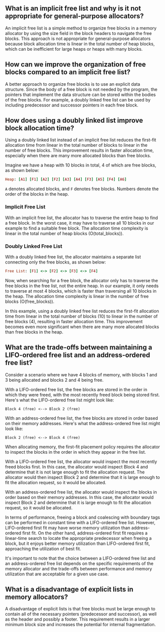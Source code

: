 ```toc
```
## What is an implicit free list and why is it not appropriate for general-purpose allocators?

An implicit free list is a simple method to organize free blocks in a memory allocator by using the size field in the block headers to navigate the free blocks. This approach is not appropriate for general-purpose allocators because block allocation time is linear in the total number of heap blocks, which can be inefficient for large heaps or heaps with many blocks.

## How can we improve the organization of free blocks compared to an implicit free list?

A better approach to organize free blocks is to use an explicit data structure. Since the body of a free block is not needed by the program, the pointers that implement the data structure can be stored within the bodies of the free blocks. For example, a doubly linked free list can be used by including predecessor and successor pointers in each free block.

## How does using a doubly linked list improve block allocation time?

Using a doubly linked list instead of an implicit free list reduces the first-fit allocation time from linear in the total number of blocks to linear in the number of free blocks. This improvement results in faster allocation time, especially when there are many more allocated blocks than free blocks.

Imagine we have a heap with 10 blocks in total, 4 of which are free blocks, as shown below:
```ruby
Heap: [A1] [F1] [A2] [F2] [A3] [A4] [F3] [A5] [F4] [A6]
```
`A` denotes allocated blocks, and `F` denotes free blocks. Numbers denote the order of the blocks in the heap.

### Implicit Free List

With an implicit free list, the allocator has to traverse the entire heap to find a free block. In the worst case, it may have to traverse all 10 blocks in our example to find a suitable free block. The allocation time complexity is linear in the total number of heap blocks (O(total_blocks)).

### Doubly Linked Free List

With a doubly linked free list, the allocator maintains a separate list connecting only the free blocks, as shown below:

```ruby
Free List: [F1] <-> [F2] <-> [F3] <-> [F4]
```

Now, when searching for a free block, the allocator only has to traverse the free blocks in the free list, not the entire heap. In our example, it only needs to traverse at most 4 blocks, which is faster than traversing all 10 blocks in the heap. The allocation time complexity is linear in the number of free blocks (O(free_blocks)).

In this example, using a doubly linked free list reduces the first-fit allocation time from linear in the total number of blocks (10) to linear in the number of free blocks (4), resulting in faster allocation time. This improvement becomes even more significant when there are many more allocated blocks than free blocks in the heap.

## What are the trade-offs between maintaining a LIFO-ordered free list and an address-ordered free list?

Consider a scenario where we have 4 blocks of memory, with blocks 1 and 3 being allocated and blocks 2 and 4 being free.

With a LIFO-ordered free list, the free blocks are stored in the order in which they were freed, with the most recently freed block being stored first. Here's what the LIFO-ordered free list might look like:

`Block 4 (free) <--> Block 2 (free)`

With an address-ordered free list, the free blocks are stored in order based on their memory addresses. Here's what the address-ordered free list might look like:

`Block 2 (free) <--> Block 4 (free)`

When allocating memory, the first-fit placement policy requires the allocator to inspect the blocks in the order in which they appear in the free list.

With a LIFO-ordered free list, the allocator would inspect the most recently freed blocks first. In this case, the allocator would inspect Block 4 and determine that it is not large enough to fit the allocation request. The allocator would then inspect Block 2 and determine that it is large enough to fit the allocation request, so it would be allocated.

With an address-ordered free list, the allocator would inspect the blocks in order based on their memory addresses. In this case, the allocator would inspect Block 2 and determine that it is large enough to fit the allocation request, so it would be allocated.

In terms of performance, freeing a block and coalescing with boundary tags can be performed in constant time with a LIFO-ordered free list. However, LIFO-ordered first fit may have worse memory utilization than address-ordered first fit. On the other hand, address-ordered first fit requires a linear-time search to locate the appropriate predecessor when freeing a block, but it enjoys better memory utilization than LIFO-ordered first fit, approaching the utilization of best fit.

It's important to note that the choice between a LIFO-ordered free list and an address-ordered free list depends on the specific requirements of the memory allocator and the trade-offs between performance and memory utilization that are acceptable for a given use case.

## What is a disadvantage of explicit lists in memory allocators?

A disadvantage of explicit lists is that free blocks must be large enough to contain all of the necessary pointers (predecessor and successor), as well as the header and possibly a footer. This requirement results in a larger minimum block size and increases the potential for internal fragmentation.



